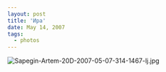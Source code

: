 ```yaml
---
layout: post
title: 'Ира'
date: May 14, 2007
tags:
  - photos
---
```


![Sapegin-Artem-20D-2007-05-07-314-1467-lj.jpg](upload://Sapegin-Artem-20D-2007-05-07-314-1467-lj.jpg)
